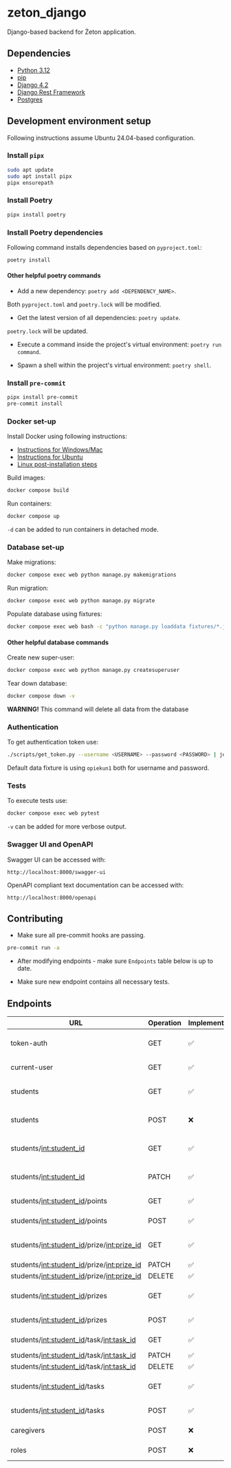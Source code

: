 # zeton_django

Django-based backend for Żeton application.

## Dependencies

- [Python 3.12](https://www.python.org/downloads/)
- [pip](https://pip.pypa.io/en/stable/installation/)
- [Django 4.2](https://docs.djangoproject.com/en/4.2/)
- [Django Rest Framework](https://www.django-rest-framework.org/)
- [Postgres](https://www.postgresql.org/)

## Development environment setup

Following instructions assume Ubuntu 24.04-based configuration.

### Install `pipx`

```bash
sudo apt update
sudo apt install pipx
pipx ensurepath
```

### Install Poetry

```bash
pipx install poetry
```

### Install Poetry dependencies

Following command installs dependencies based on `pyproject.toml`:

```bash
poetry install
```

#### Other helpful poetry commands

- Add a new dependency: `poetry add <DEPENDENCY_NAME>`.

Both `pyproject.toml` and `poetry.lock` will be modified.

- Get the latest version of all dependencies: `poetry update`.

`poetry.lock` will be updated.

- Execute a command inside the project's virtual environment: `poetry run command`.

- Spawn a shell within the project's virtual environment: `poetry shell`.

### Install `pre-commit`

```bash
pipx install pre-commit
pre-commit install
```

### Docker set-up

Install Docker using following instructions:

- [Instructions for Windows/Mac](https://docs.docker.com/desktop/)
- [Instructions for Ubuntu](https://docs.docker.com/engine/install/ubuntu/)
- [Linux post-installation steps](https://docs.docker.com/engine/install/linux-postinstall/)

Build images:

```bash
docker compose build
```

Run containers:

```bash
docker compose up
```

`-d` can be added to run containers in detached mode.

### Database set-up

Make migrations:

```bash
docker compose exec web python manage.py makemigrations
```

Run migration:

```bash
docker compose exec web python manage.py migrate
```

Populate database using fixtures:

```bash
docker compose exec web bash -c "python manage.py loaddata fixtures/*.json"
```

#### Other helpful database commands

Create new super-user:

```bash
docker compose exec web python manage.py createsuperuser
```

Tear down database:

```bash
docker compose down -v
```

**WARNING!** This command will delete all data from the database

### Authentication

To get authentication token use:

```bash
./scripts/get_token.py --username <USERNAME> --password <PASSWORD> | jq -r .access
```

Default data fixture is using `opiekun1` both for username and password.

### Tests

To execute tests use:

```bash
docker compose exec web pytest
```

`-v` can be added for more verbose output.

### Swagger UI and OpenAPI

Swagger UI can be accessed with:

```plain
http://localhost:8000/swagger-ui
```

OpenAPI compliant text documentation can be accessed with:

```plain
http://localhost:8000/openapi
```

## Contributing

- Make sure all pre-commit hooks are passing.

```bash
pre-commit run -a
```

- After modifying endpoints - make sure `Endpoints` table below is up to date.

- Make sure new endpoint contains all necessary tests.

## Endpoints

| URL                                            | Operation | Implementation | Tests | Description                              |
|------------------------------------------------|-----------|----------------|-------|------------------------------------------|
| token-auth                                     | GET       | ✅              | ✅     | Authentication token for a user.         |
| current-user                                   | GET       | ✅              | ✅     | Current user by their token.             |
| students                                       | GET       | ✅              | ✅     | All students for logged-in caregiver.    |
| students                                       | POST      | ❌              | ❌     | Add new student for a caregiver.         |
| students/<int:student_id>                      | GET       | ✅              | ✅     | Info about student with given ID.        |
| students/<int:student_id>                      | PATCH     | ✅              | ❌     | Update info about student with given ID. |
| students/<int:student_id>/points               | GET       | ✅              | ✅     | Points history of a student.             |
| students/<int:student_id>/points               | POST      | ✅              | ❌     | Add points to a student.                 |
| students/<int:student_id>/prize/<int:prize_id> | GET       | ✅              | ❌     | Info about prize with given ID.          |
| students/<int:student_id>/prize/<int:prize_id> | PATCH     | ✅              | ❌     | Edit a prize.                            |
| students/<int:student_id>/prize/<int:prize_id> | DELETE    | ✅              | ❌     | Delete a prize.                          |
| students/<int:student_id>/prizes               | GET       | ✅              | ❌     | Prizes assigned to a student.            |
| students/<int:student_id>/prizes               | POST      | ✅              | ❌     | Add new prize to a student.              |
| students/<int:student_id>/task/<int:task_id>   | GET       | ✅              | ❌     | Task assigned to a student.              |
| students/<int:student_id>/task/<int:task_id>   | PATCH     | ✅              | ❌     | Edit a task.                             |
| students/<int:student_id>/task/<int:task_id>   | DELETE    | ✅              | ❌     | Delete a task.                           |
| students/<int:student_id>/tasks                | GET       | ✅              | ❌     | Tasks assigned to a student.             |
| students/<int:student_id>/tasks                | POST      | ✅              | ❌     | Assign a task to a student.              |
| caregivers                                     | POST      | ❌              | ❌     | Add a new caregiver.                     |
| roles                                          | POST      | ❌              | ❌     | Add a new role.                          |

